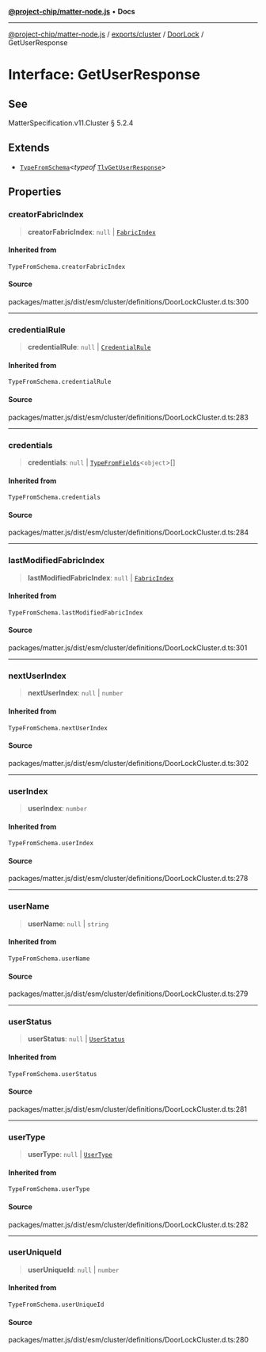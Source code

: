 [**@project-chip/matter-node.js**](../../../../../README.md) • **Docs**

***

[@project-chip/matter-node.js](../../../../../modules.md) / [exports/cluster](../../../README.md) / [DoorLock](../README.md) / GetUserResponse

# Interface: GetUserResponse

## See

MatterSpecification.v11.Cluster § 5.2.4

## Extends

- [`TypeFromSchema`](../../../../tlv/README.md#typefromschemas)\<*typeof* [`TlvGetUserResponse`](../README.md#tlvgetuserresponse)\>

## Properties

### creatorFabricIndex

> **creatorFabricIndex**: `null` \| [`FabricIndex`](../../../../datatype/README.md#fabricindex)

#### Inherited from

`TypeFromSchema.creatorFabricIndex`

#### Source

packages/matter.js/dist/esm/cluster/definitions/DoorLockCluster.d.ts:300

***

### credentialRule

> **credentialRule**: `null` \| [`CredentialRule`](../enumerations/CredentialRule.md)

#### Inherited from

`TypeFromSchema.credentialRule`

#### Source

packages/matter.js/dist/esm/cluster/definitions/DoorLockCluster.d.ts:283

***

### credentials

> **credentials**: `null` \| [`TypeFromFields`](../../../../tlv/README.md#typefromfieldsf)\<`object`\>[]

#### Inherited from

`TypeFromSchema.credentials`

#### Source

packages/matter.js/dist/esm/cluster/definitions/DoorLockCluster.d.ts:284

***

### lastModifiedFabricIndex

> **lastModifiedFabricIndex**: `null` \| [`FabricIndex`](../../../../datatype/README.md#fabricindex)

#### Inherited from

`TypeFromSchema.lastModifiedFabricIndex`

#### Source

packages/matter.js/dist/esm/cluster/definitions/DoorLockCluster.d.ts:301

***

### nextUserIndex

> **nextUserIndex**: `null` \| `number`

#### Inherited from

`TypeFromSchema.nextUserIndex`

#### Source

packages/matter.js/dist/esm/cluster/definitions/DoorLockCluster.d.ts:302

***

### userIndex

> **userIndex**: `number`

#### Inherited from

`TypeFromSchema.userIndex`

#### Source

packages/matter.js/dist/esm/cluster/definitions/DoorLockCluster.d.ts:278

***

### userName

> **userName**: `null` \| `string`

#### Inherited from

`TypeFromSchema.userName`

#### Source

packages/matter.js/dist/esm/cluster/definitions/DoorLockCluster.d.ts:279

***

### userStatus

> **userStatus**: `null` \| [`UserStatus`](../enumerations/UserStatus.md)

#### Inherited from

`TypeFromSchema.userStatus`

#### Source

packages/matter.js/dist/esm/cluster/definitions/DoorLockCluster.d.ts:281

***

### userType

> **userType**: `null` \| [`UserType`](../enumerations/UserType.md)

#### Inherited from

`TypeFromSchema.userType`

#### Source

packages/matter.js/dist/esm/cluster/definitions/DoorLockCluster.d.ts:282

***

### userUniqueId

> **userUniqueId**: `null` \| `number`

#### Inherited from

`TypeFromSchema.userUniqueId`

#### Source

packages/matter.js/dist/esm/cluster/definitions/DoorLockCluster.d.ts:280
